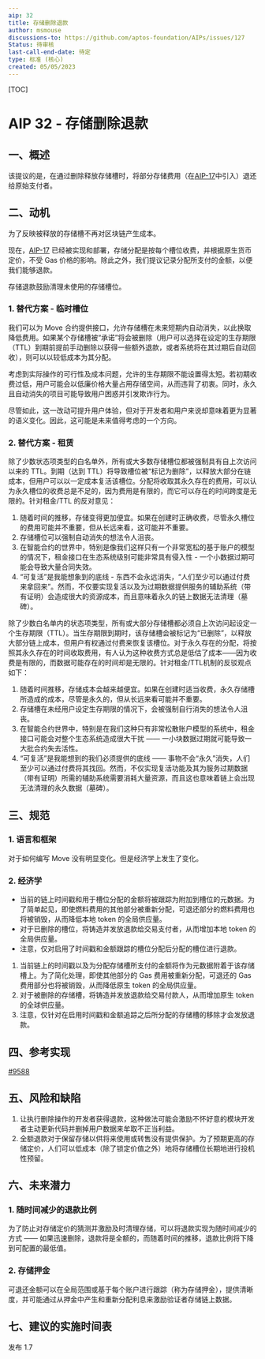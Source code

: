 ```yaml
---
aip: 32
title: 存储删除退款
author: msmouse
discussions-to: https://github.com/aptos-foundation/AIPs/issues/127
Status: 待审核
last-call-end-date: 待定
type: 标准 (核心)
created: 05/05/2023
---
```


[TOC]

# AIP 32 - 存储删除退款

## 一、概述

该提议的是，在通过删除释放存储槽时，将部分存储费用（在[AIP-17](https://github.com/aptos-foundation/AIPs/blob/main/aips/aip-17.md)中引入）退还给原始支付者。



## 二、动机

为了反映被释放的存储槽不再对区块链产生成本。 

现在，[AIP-17](https://github.com/aptos-foundation/AIPs/blob/main/aips/aip-17.md ) 已经被实现和部署，存储分配是按每个槽位收费，并根据原生货币定价，不受 Gas 价格的影响。除此之外，我们提议记录分配所支付的金额，以便我们能够退款。 

存储退款鼓励清理未使用的存储槽位。



### 1. 替代方案 - 临时槽位

我们可以为 Move 合约提供接口，允许存储槽在未来短期内自动消失，以此换取降低费用。如果某个存储槽被“承诺”将会被删除（用户可以选择在设定的生存期限（TTL）到期前提前手动删除以获得一些额外退款，或者系统将在其过期后自动回收），则可以以较低成本为其分配。

考虑到实际操作的可行性及成本问题，允许的生存期限不能设置得太短。若初期收费过低，用户可能会以低廉价格大量占用存储空间，从而违背了初衷。同时，永久且自动消失的项目可能导致用户困惑并引发欺诈行为。

尽管如此，这一改动可提升用户体验，但对于开发者和用户来说却意味着更为显著的语义变化。因此，这可能是未来值得考虑的一个方向。



### 2. 替代方案 - 租赁

除了少数状态项类型的白名单外，所有或大多数存储槽位都被强制具有自上次访问以来的 TTL。到期（达到 TTL）将导致槽位被“标记为删除”，以释放大部分在链成本，但用户可以以一定成本复活该槽位。分配将收取其永久存在的费用，可以认为永久槽位的收费总是不足的，因为费用是有限的，而它可以存在的时间跨度是无限的。针对租金/TTL 的反对意见：

1. 随着时间的推移，存储变得更加便宜。如果在创建时正确收费，尽管永久槽位的费用可能并不重要，但从长远来看，这可能并不重要。
2. 存储槽位可以强制自动消失的想法令人沮丧。
3. 在智能合约的世界中，特别是像我们这样只有一个非常宽松的基于账户的模型的情况下，租金接口在生态系统级别可能非常具有侵入性 - 一个小数据过期可能会导致大量合同失效。
4. “可复活”是我能想象到的底线 - 东西不会永远消失，“人们至少可以通过付费来拿回来”。然而，不仅要实现复活以及为过期数据提供服务的辅助系统（带有证明）会造成很大的资源成本，而且意味着永久的链上数据无法清理（墓碑）。



除了少数白名单内的状态项类型，所有或大部分存储槽都必须自上次访问起设定一个生存期限（TTL）。当生存期限到期时，该存储槽会被标记为“已删除”，以释放大部分链上成本，但用户有权通过付费来恢复该槽位。对于永久存在的分配，将按照其永久存在的时间收取费用，有人认为这种收费方式总是低估了成本——因为收费是有限的，而数据可能存在的时间却是无限的。针对租金/TTL机制的反驳观点如下：

1. 随着时间推移，存储成本会越来越便宜。如果在创建时适当收费，永久存储槽所造成的成本，尽管是永久的，但从长远来看可能并不重要。
2. 存储槽在未经用户设定生存期限的情况下，会被强制自行消失的想法令人沮丧。
3. 在智能合约世界中，特别是在我们这种只有非常松散账户模型的系统中，租金接口可能会对整个生态系统造成很大干扰 —— 一小块数据过期就可能导致一大批合约失去活性。
4. “可复活”是我能想到的我们必须提供的底线 —— 事物不会“永久”消失，人们至少可以通过付费将其找回。然而，不仅实现复活功能及其为服务过期数据（带有证明）所需的辅助系统需要消耗大量资源，而且这也意味着链上会出现无法清理的永久数据（墓碑）。



## 三、规范

### 1. 语言和框架

对于如何编写 Move 没有明显变化。但是经济学上发生了变化。

### 2. 经济学

- 当前的链上时间戳和用于槽位分配的金额将被跟踪为附加到槽位的元数据。为了简单起见，即使燃料费用的其他部分被重新分配，可退还部分的燃料费用也将被销毁，从而降低本地 token 的全局供应量。
- 对于已删除的槽位，将铸造并发放退款给交易支付者，从而增加本地 token 的全局供应量。
- 注意，仅对启用了时间戳和金额跟踪的槽位分配后分配的槽位进行退款。



1. 当前链上的时间戳以及为分配存储槽所支付的金额将作为元数据附着于该存储槽上。为了简化处理，即使其他部分的 Gas 费用被重新分配，可退还的 Gas 费用部分也将被销毁，从而降低原生 token 的全局供应量。
2. 对于被删除的存储槽，将铸造并发放退款给交易付款人，从而增加原生 token 的全球供应量。
3. 注意，仅针对在启用时间戳和金额追踪之后所分配的存储槽的移除才会发放退款。

## 四、参考实现

[#9588](https://github.com/aptos-labs/aptos-core/pull/9588)

## 五、风险和缺陷



1. 让执行删除操作的开发者获得退款，这种做法可能会激励不怀好意的模块开发者主动更新代码并删掉用户数据来牟取不正当利益。
2. 全额退款对于保留存储以供将来使用或转售没有提供保护。为了预期更高的存储定价，人们可以低成本（除了锁定价值之外）地将存储槽位长期地进行投机性预留。



## 六、未来潜力

### 1. 随时间减少的退款比例

为了防止对存储定价的猜测并激励及时清理存储，可以将退款实现为随时间减少的方式 —— 如果迅速删除，退款将是全额的，而随着时间的推移，退款比例将下降到可配置的最低值。



### 2. 存储押金

可退还金额可以在全局范围或基于每个账户进行跟踪（称为存储押金），提供清晰度，并可能通过从押金中产生和重新分配利息来激励验证者存储链上数据。



## 七、建议的实施时间表

发布 1.7